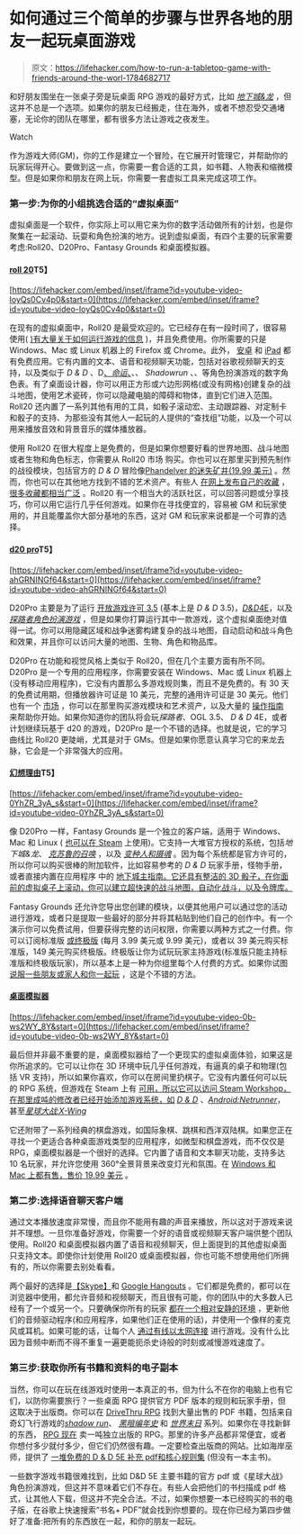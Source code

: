 # 如何通过三个简单的步骤与世界各地的朋友一起玩桌面游戏

> 原文：<https://lifehacker.com/how-to-run-a-tabletop-game-with-friends-around-the-worl-1784682717>

和好朋友围坐在一张桌子旁是玩桌面 RPG 游戏的最好方式，比如 [*地下城&龙*](http://dnd.wizards.com/) ，但这并不总是一个选项。如果你的朋友已经搬走，住在海外，或者不想忍受交通堵塞，无论你的团队在哪里，都有很多方法让游戏之夜发生。

Watch

作为游戏大师(GM)，你的工作是建立一个冒险，在它展开时管理它，并帮助你的玩家玩得开心。要做到这一点，你需要一套合适的工具，如书籍、人物表和缩微模型。但是如果你和朋友在网上玩，你需要一套虚拟工具来完成这项工作。

### **第一步:为你的小组挑选合适的“虚拟桌面”**

虚拟桌面是一个软件，你实际上可以用它来为你的数字活动做所有的计划，也是你聚集在一起滚动、玩耍和角色扮演的地方。说到虚拟桌面，有四个主要的玩家需要考虑:Roll20、D20Pro、Fantasy Grounds 和桌面模拟器。

#### [**roll 20**](https://roll20.net/)T5】

 [https://lifehacker.com/embed/inset/iframe?id=youtube-video-IoyQs0Cv4p0&start=0](https://lifehacker.com/embed/inset/iframe?id=youtube-video-IoyQs0Cv4p0&start=0) 

在现有的虚拟桌面中，Roll20 是最受欢迎的。它已经存在有一段时间了，很容易使用( [)有大量关于如何运行游戏的信息](https://wiki.roll20.net/Online_Role_Playing:Index) )，并且免费使用。你所需要的只是 Windows、Mac 或 Linux 机器上的 Firefox 或 Chrome。此外， [安卓](https://play.google.com/store/apps/details?id=net.roll20.playerappandroid&hl=en) 和 [iPad](https://itunes.apple.com/us/app/roll20-for-ipad/id944989026?mt=8) 都有免费应用。它有内置的文本、语音和视频聊天功能，包括对谷歌视频聊天的支持，以及类似于 *D & D* 、D[、*命运*、](http://www.faterpg.com/)、、 *Shadowrun* 、、等角色扮演游戏的数字角色表。有了桌面设计器，你可以用正方形或六边形网格(或没有网格)创建复杂的战斗地图，使用艺术瓷砖，你可以隐藏电脑的障碍和物体，直到它们进入范围。Roll20 还内置了一系列其他有用的工具，如骰子滚动宏、主动跟踪器、对定制卡和骰子的支持、为那些没有其他人一起玩的人提供的“查找组”功能，以及一个可以用来播放音效和背景音乐的媒体播放器。

使用 Roll20 在很大程度上是免费的，但是如果你想要好看的世界地图、战斗地图或者生物和角色标志，你需要从 Roll20 市场 购买。你也可以在那里买到预先制作的战役模块，包括官方的 *D & D* 冒险像[Phandelver 的迷失矿井(19.99 美元)](https://marketplace.roll20.net/browse/module/24/lost-mine-of-phandelver) 。然而，你也可以在其他地方找到不错的艺术资产。有些人 [在网上发布自己的收藏](https://www.reddit.com/r/Roll20/comments/348f8h/new_to_roll20_does_anyone_know_of_any_good_free/) ， [很多收藏都相当广泛](https://razir.minus.com/uploads#!/1.0) 。Roll20 有一个相当大的活跃社区，可以回答问题或分享技巧，你可以用它运行几乎任何游戏。如果你在寻找便宜的，容易被 GM 和玩家使用的，并且能覆盖你大部分基地的东西，这对 GM 和玩家来说都是一个可靠的选择。

#### [**d20 pro**](http://d20pro.com/)T5】

 [https://lifehacker.com/embed/inset/iframe?id=youtube-video-ahGRNINGf64&start=0](https://lifehacker.com/embed/inset/iframe?id=youtube-video-ahGRNINGf64&start=0) 

D20Pro 主要是为了运行 [开放游戏许可 3.5](http://www.d20srd.org/) (基本上是 *D & D* 3.5)，[*D&D*4E](https://www.wizards.com/default.asp?x=d20/welcome)，以及 [*探路者角色扮演游戏*](http://paizo.com/pathfinder/) ，但是如果你打算运行其中一款游戏，这个虚拟桌面绝对值得一试。你可以用隐藏区域和战争迷雾构建复杂的战斗地图，自动启动和战斗角色和效果，并且你可以访问大量的地图、生物、角色和物品库。

D20Pro 在功能和视觉风格上类似于 Roll20，但在几个主要方面有所不同。D20Pro 是一个专用的应用程序，你需要安装在 Windows、Mac 或 Linux 机器上(没有移动应用程序)，它没有内置那么多游戏规则集，而且不是免费的。有 30 天的免费试用期，但播放器许可证是 10 美元，完整的通用许可证是 30 美元。他们也有一个 [市场](http://marketplace.d20pro.com/) ，你可以在那里购买游戏模块和艺术资产，以及大量的 [操作指南](http://d20pro.com/wp-content/uploads/2015/11/GetStartedwithd20Pro_V3_3.pdf) 来帮助你开始。如果你知道你的团队将会玩*探路者*、OGL 3.5、 *D & D* 4E，或者计划继续玩基于 d20 的游戏，D20Pro 是一个不错的选择。也就是说，它的学习曲线比 Roll20 更陡峭，尤其是对于 GMs。但是如果你愿意认真学习它的来龙去脉，它会是一个非常强大的应用。

#### [**幻想理由**](https://www.fantasygrounds.com/home/home.php)T5】

 [https://lifehacker.com/embed/inset/iframe?id=youtube-video-0YhZR_3yA_s&start=0](https://lifehacker.com/embed/inset/iframe?id=youtube-video-0YhZR_3yA_s&start=0) 

像 D20Pro 一样，Fantasy Grounds 是一个独立的客户端，适用于 Windows、Mac 和 Linux ( [也可以在 Steam](http://store.steampowered.com/app/252690/) 上使用)。它支持一大堆官方授权的系统，包括*地下城&龙*、 [*克苏鲁的召唤*](http://www.chaosium.com/call-of-cthulhu-rpg/) ，以及 [*变种人和摄魂*](http://mutantsandmasterminds.com/) 。因为每个系统都是官方许可的，所以你可以购买很棒的附加软件，比如容易参考的 *D & D* 玩家手册，怪物手册，或者直接内置在应用程序 中的 [地下城主指南。它还具有整洁的 3D 骰子，在你面前的虚拟桌子上滚动，你可以建立超快速的战斗地图，自动化战斗，以及令牌库。](https://www.fantasygrounds.com/buyFG/DungeonsAndDragons.html)

Fantasy Grounds 还允许您导出您创建的模块，以便其他用户可以通过您的活动进行游戏，或者只是提取一些最好的部分并将其粘贴到他们自己的创作中。有一个演示你可以免费试用，但要获得完整的访问权限，你需要以两种方式之一付费。你可以订阅标准版 [或终极版](https://www.fantasygrounds.com/home/home.php) (每月 3.99 美元或 9.99 美元)，或者以 39 美元购买标准版，149 美元购买终极版。终极版让你为试玩玩家主持游戏(标准版只能主持标准版和终极版玩家)，所以基本上是一种为你组里每个人付费的方式。如果你试图 [说服一些朋友或家人和你一起玩](https://lifehacker.com/how-to-get-your-friends-and-family-interested-in-tablet-1761928255) ，这是个不错的方法。

#### [**桌面模拟器**](http://berserk-games.com/tabletop-simulator/)

 [https://lifehacker.com/embed/inset/iframe?id=youtube-video-0b-ws2WY_8Y&start=0](https://lifehacker.com/embed/inset/iframe?id=youtube-video-0b-ws2WY_8Y&start=0) 

最后但并非最不重要的是，桌面模拟器给了一个更现实的虚拟桌面体验，如果这是你所追求的。它可以让你在 3D 环境中玩几乎任何游戏，有逼真的桌子和物理(包括 VR 支持)，所以如果你喜欢，你可以在房间里扔棋子。它没有内置任何可以玩的 RPG 系统，但游戏在 Steam 上有 [可用，所以它可以访问 Steam Workshop，在那里成吨的修改者已经开始添加游戏系统，如](http://store.steampowered.com/app/286160/?snr=1_5_1100__1100) [*D & D*](http://www.nexusmods.com/tabletopsimulator/mods/277/?) 、[*Android:Netrunner*](http://steamcommunity.com/sharedfiles/filedetails/?id=418947191)，甚至[*星球大战:X-Wing*](http://steamcommunity.com/sharedfiles/filedetails/?id=377698667)

它还附带了一系列经典的棋盘游戏，如国际象棋、跳棋和西洋双陆棋。如果您正在寻找一个更适合各种桌面游戏类型的应用程序，如微型和棋盘游戏，而不仅仅是 RPG，桌面模拟器是一个很好的选择。它内置了语音和文本聊天功能，支持多达 10 名玩家，并允许您使用 360°全景背景来改变灯光和氛围。在 [Windows 和 Mac 上都有售，售价 19.99 美元](http://berserk-games.com/buy/) 。

### **第二步:选择语音聊天客户端**

通过文本播放速度非常慢，而且你不能用有趣的声音来播放，所以这对于游戏来说并不理想。一旦你准备好游戏，你需要一个好的语音或视频聊天客户端供整个团队使用。Roll20 和桌面模拟器内置了语音和视频聊天，但上面提到的其他虚拟桌面只支持文本。即使你计划使用 Roll20 或桌面模拟器，你也可能不想使用他们所拥有的，所以你需要去别处看看。

两个最好的选择是[【Skype】](https://www.skype.com/en/)和 [Google Hangouts](https://hangouts.google.com/) 。它们都是免费的，都可以在浏览器中使用，都允许音频和视频聊天，而且很有可能，你的团队中的大多数人已经有了一个或另一个。只要确保你所有的玩家 [都在一个相对安静的环境](https://lifehacker.com/how-to-make-sure-your-voice-calls-and-audio-chats-are-c-1690302645) ，更新他们的音频驱动程序(和应用程序，如果他们正在使用的话)，并使用一个像样的麦克风或耳机。如果可能的话，让每个人 [通过有线以太网连接](http://lifehacker.com/how-to-get-better-quality-out-of-your-video-chats-5836186) 进行游戏。没有什么比因为音频中断而不得不重复一遍更能扼杀史诗般的时刻或减慢游戏速度了。

### **第三步:获取你所有书籍和资料的电子副本**

当然，你可以在玩在线游戏时使用一本真正的书，但为什么不在你的电脑上也有它们，以防你需要旅行？一些桌面 RPG 提供官方 PDF 版本的规则和玩家手册，但这取决于出版商。你可以在 [DriveThru RPG](http://www.drivethrurpg.com/index.php) 找到大量出售的 PDF 书籍，包括来自奇幻飞行游戏的[*shadow run*](http://www.drivethrurpg.com/product/115985/Shadowrun-Fifth-Edition-Core-Rulebook?hot60=0&src=hnum)、 [*黑暗编年史*](http://www.drivethrurpg.com/product/168428/Chronicles-of-Darkness?hot60=0&src=hnum) 和 [*世界末日*](http://www.drivethrurpg.com/product/173947/The-End-of-the-World-Alien-Invasion?hot60=0&src=hottest_filtered) 系列。如果你在寻找新鲜的东西， [RPG 现在](http://www.rpgnow.com/) 卖一吨独立出版的 RPG。那里的许多产品都非常便宜，或者你想付多少就付多少，但它们仍然很有趣。一定要检查出版商的网站。比如海岸巫师，提供了 [一堆免费的 D & D 5E 补充 pdf](https://www.reddit.com/r/DnD/comments/300zz1/links_to_all_available_free_legal_pdfs_for_5e_so/)[和核心规则集](https://lifehacker.com/download-the-new-dungeons-dragons-5th-edition-core-ru-1625063407) (但没有一本主书)。

一些数字游戏书籍很难找到，比如 D&D 5E 主要书籍的官方 pdf 或《星球大战》角色扮演游戏，但这并不意味着它们不存在。有些人会把他们的书扫描成 pdf 格式，让其他人下载，但这并不完全合法。不过，如果你想要一本已经购买的书的电子版，在谷歌上快速搜索“书名+ PDF”就会找到你想要的。现在你已经为第四步做好了准备:把所有的东西放在一起，和你的朋友一起玩。